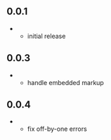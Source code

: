 ## 0.0.1
- * initial release

## 0.0.3
- * handle embedded markup

## 0.0.4
- * fix off-by-one errors
